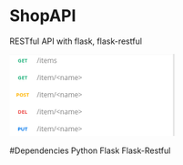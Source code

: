 # ShopAPI
RESTful API with flask, flask-restful

![Application Endpoints](https://raw.githubusercontent.com/MutluhanB/ShopAPI/master/endpoints.png)


#Dependencies
Python
Flask
Flask-Restful
